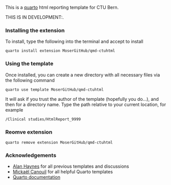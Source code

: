 This is a [quarto](https://quarto.org) html reporting template for CTU Bern.

THIS IS IN DEVELOPMENT:.

### Installing the extension

To install, type the following into the terminal and accept to install

```
quarto install extension MoserGitHub/qmd-ctuhtml
```

### Using the template

Once installed, you can create a new directory with all necessary files via the following command 

```
quarto use template MoserGitHub/qmd-ctuhtml
```

It will ask if you trust the author of the template (hopefully you do...), and then for a directory name. Type the path relative to your current location, for example

```
/Clinical studies/HtmlReport_9999
```

### Reomve extension

```
quarto remove extension MoserGitHub/qmd-ctuhtml
```

### Acknowledgements

- [Alan Haynes](https://github.com/aghaynes) for all previous templates and discussions
- [Mickaël Canouil](https://github.com/mcanouil/awesome-quarto) for all helpful Quarto templates
- [Quarto documentation](https://quarto.org/docs/extensions/formats.html)


